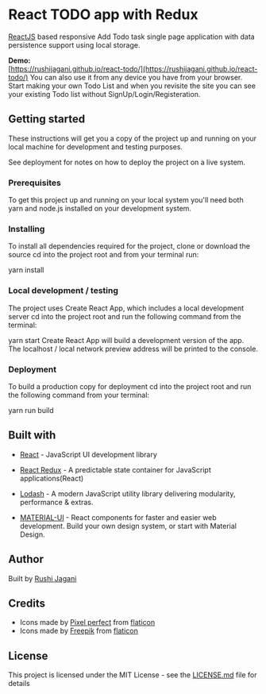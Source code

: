 # React TODO app with Redux
[ReactJS](https://reactjs.org/) based responsive Add Todo task single page application with data persistence support using local storage.

**Demo:**  
[https://rushijagani.github.io/react-todo/](https://rushijagani.github.io/react-todo/)
You can also use it from any device you have from your browser.
Start making your own Todo List and when you revisite the site you can see your existing Todo list without SignUp/Login/Registeration.

## Getting started

These instructions will get you a copy of the project up and running on your local machine for development and testing purposes. 

See deployment for notes on how to deploy the project on a live system.
### Prerequisites
To get this project up and running on your local system you'll need both yarn and node.js installed on your development system.

### Installing
To install all dependencies required for the project, clone or download the source cd into the project root and from your terminal run:

yarn install
### Local development / testing
The project uses Create React App, which includes a local development server cd into the project root and run the following command from the terminal:

yarn start
Create React App will build a development version of the app. The localhost / local network preview address will be printed to the console.

### Deployment
To build a production copy for deployment cd into the project root and run the following command from your terminal:

yarn run build


## Built with
- [React](https://reactjs.org/) - JavaScript UI development library
- [React Redux](https://react-redux.js.org/) - A predictable state container for JavaScript applications(React)
- [Lodash](https://lodash.com/) - A modern JavaScript utility library delivering modularity, performance & extras.

- [MATERIAL-UI](https://material-ui.com/) - React components for faster and easier web development. Build your own design system, or start with Material Design.

## Author
Built by [Rushi Jagani](http://rushijagani.github.io/)

## Credits
- Icons made by [Pixel perfect](https://www.flaticon.com/authors/pixel-perfect) from [flaticon](https://www.flaticon.com/)
- Icons made by [Freepik](https://www.flaticon.com/authors/freepik) from [flaticon](https://www.flaticon.com/)

## License
This project is licensed under the MIT License - see the [LICENSE.md](https://github.com/binaryjim/react-tasks-app/blob/master/license.txt) file for details
